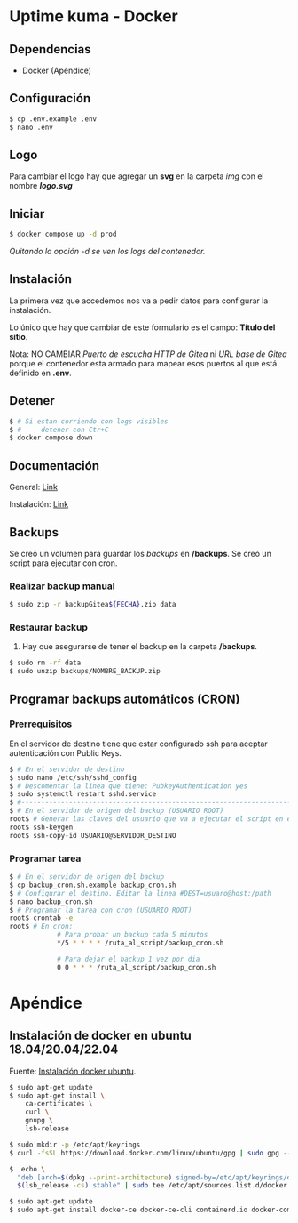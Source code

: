 # Uptime kuma - Docker

## Dependencias

- Docker (Apéndice)

## Configuración

```bash
$ cp .env.example .env
$ nano .env
```

## Logo

Para cambiar el logo hay que agregar un **svg** en la carpeta _img_ con el nombre **_logo.svg_**

## Iniciar

```bash
$ docker compose up -d prod
```

_Quitando la opción *-d* se ven los logs del contenedor._

## Instalación

La primera vez que accedemos nos va a pedir datos para configurar la instalación.

Lo único que hay que cambiar de este formulario es el campo: **Título del sitio**.

Nota: NO CAMBIAR _Puerto de escucha HTTP de Gitea_ ni _URL base de Gitea_
porque el contenedor esta armado para mapear esos puertos al que está definido en **.env**.

## Detener

```bash
$ # Si estan corriendo con logs visibles
$ #     detener con Ctr+C
$ docker compose down
```

## Documentación

General: [Link](https://docs.gitea.io/en-us/)

Instalación: [Link](https://docs.gitea.io/en-us/install-with-docker/)

## Backups

Se creó un volumen para guardar los _backups_ en **/backups**.
Se creó un script para ejecutar con cron.

### Realizar backup manual

```bash
$ sudo zip -r backupGitea${FECHA}.zip data
```

### Restaurar backup

1. Hay que asegurarse de tener el backup en la carpeta **/backups**.

```bash
$ sudo rm -rf data
$ sudo unzip backups/NOMBRE_BACKUP.zip
```

## Programar backups automáticos (CRON)

### Prerrequisitos

En el servidor de destino tiene que estar configurado ssh para aceptar autenticación con Public Keys.

```bash
$ # En el servidor de destino
$ sudo nano /etc/ssh/sshd_config
$ # Descomentar la linea que tiene: PubkeyAuthentication yes
$ sudo systemctl restart sshd.service
$ #------------------------------------------------------------------------------
$ # En el servidor de origen del backup (USUARIO ROOT)
root$ # Generar las claves del usuario que va a ejecutar el script en este equipo
root$ ssh-keygen
root$ ssh-copy-id USUARIO@SERVIDOR_DESTINO
```

### Programar tarea

```bash
$ # En el servidor de origen del backup
$ cp backup_cron.sh.example backup_cron.sh
$ # Configurar el destino. Editar la linea #DEST=usuaro@host:/path
$ nano backup_cron.sh
$ # Programar la tarea con cron (USUARIO ROOT)
root$ crontab -e
root$ # En cron:
			# Para probar un backup cada 5 minutos
			*/5 * * * * /ruta_al_script/backup_cron.sh

			# Para dejar el backup 1 vez por dia
			0 0 * * * /ruta_al_script/backup_cron.sh
```

# Apéndice

## Instalación de docker en ubuntu 18.04/20.04/22.04

Fuente: [Instalación docker ubuntu](https://docs.docker.com/engine/install/ubuntu).

```bash
$ sudo apt-get update
$ sudo apt-get install \
    ca-certificates \
    curl \
    gnupg \
    lsb-release

$ sudo mkdir -p /etc/apt/keyrings
$ curl -fsSL https://download.docker.com/linux/ubuntu/gpg | sudo gpg --dearmor -o /etc/apt/keyrings/docker.gpg

$  echo \
  "deb [arch=$(dpkg --print-architecture) signed-by=/etc/apt/keyrings/docker.gpg] https://download.docker.com/linux/ubuntu \
  $(lsb_release -cs) stable" | sudo tee /etc/apt/sources.list.d/docker.list > /dev/null

$ sudo apt-get update
$ sudo apt-get install docker-ce docker-ce-cli containerd.io docker-compose-plugin

```
